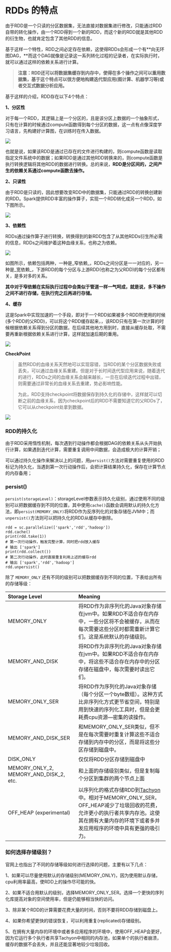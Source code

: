 # RDDs 的特点

由于RDD是一个只读的分区数据集，无法直接对数据集进行修改，只能通过RDD自带的转化操作，由一个RDD得到一个新的RDD，而这个新的RDD就是其他RDD的衍生物，也就肯定包含了其他RDD的信息。

基于这样一个特性，RDD之间必定存在依赖，这使得RDDs会形成一个有**向无环图DAG，**而这个DAG就像是记录这一系列转化过程的记录者，在实际执行时，就可以通过这样的依赖关系进行计算。 

> **注意：RDD还可以将数据集缓存到内存中，使得在多个操作之间可以重用数据集，基于这个特点可以很方便地构建迭代型应用\(图计算、机器学习等\)或者交互式数据分析应用。**



基于这样的介绍，RDD存在以下4个特点：

**1、分区性**

对于每一个RDD，其逻辑上是一个分区的，且是该分区上数据的一个抽象形式，只有在计算的时候通过compute函数得到每个分区的数据，这一点有点像深度学习语言，先构建好计算图，在训练时在传入数据。

![](../.gitbook/assets/image%20%2826%29.png)

也就是说，如果该RDD是通过已存在的文件进行构建的，则compute函数是读取指定文件系统中的数据；如果RDD是通过其他RDD转换来的，则compute函数是执行转换逻辑将其他RDD的数据进行转换。总的来说，**RDD是分区间的，之间产生的依赖关系通过compute函数去操作。**

**2、只读性**

由于RDD是只读的，因此想要改变RDD中的数据集，只能通过RDD的转换创建新的RDD。Spark提供RDD丰富的操作算子，实现一个RDD转化成另一个RDD，如下图所示。

![](../.gitbook/assets/image%20%2837%29.png)

**3、依赖性**

RDDs通过操作算子进行转换，转换得到的新RDD包含了从其他RDDs衍生所必需的信息，RDDs之间维护着这种血缘关系，也称之为依赖。

![](../.gitbook/assets/image%20%2823%29.png)

如图所示，依赖包括两种，一种是_窄依赖_，RDDs之间分区是一一对应的，另一种是_宽依赖_，下游RDD的每个分区与上游RDD\(也称之为父RDD\)的每个分区都有关，是多对多的关系。

**其中对于窄依赖在实际执行过程中会类似于管道一样一气呵成，就是说，多不操作之间不进行存储，在执行完之后再进行存储。**

**4、缓存**

这是Spark中实现加速的一个手段，即对于一个RDD如果被多个RDD所使用的时候\(多个RDD的父RDD\)，可以将这个RDD缓存起来，，该RDD只有在第一次计算的时候根据依赖关系得到分区的数据，在后续其他地方用到时，直接从缓存处取，不需要再重新根据依赖关系进行计算，这样就加速后期的重用。

![](../.gitbook/assets/image%20%2825%29.png)

**CheckPoint**

> 虽然RDD的血缘关系天然地可以实现容错，当RDD的某个分区数据失败或丢失，可以通过血缘关系重建。但是对于长时间迭代型应用来说，随着迭代的进行，RDDs之间的血缘关系会越来越长，一旦在后续迭代过程中出错，则需要通过非常长的血缘关系去重建，势必影响性能。
>
> 为此，RDD支持checkpoint将数据保存到持久化的存储中，这样就可以切断之前的血缘关系，因为checkpoint后的RDD不需要知道它的父RDDs了，它可以从checkpoint处拿到数据。

![](../.gitbook/assets/image%20%2836%29.png)

### RDD的持久化

由于RDD采用惰性机制，每次遇到行动操作都会根据DAG的依赖关系从头开始执行计算，如果遇到迭代计算，需要重复调用中间数据，会造成极大的计算开销；

可以通过持久化操作来解决以上的问题，用`persist()`方法对需要重复使用的RDD标记为持久化，当遇到第一次行动操作后，会把计算结果持久化，保存在计算节点的内存备用；

###  persist\(\)

`persist(storageLevel)`：storageLevel参数表示持久化级别，通过使用不同的级别可以把数据缓存到不同的位置，其中使用`cache()`函数会调用默认的持久化方法，即`persist(MEMORY_ONLY)`将RDD作为反序列化的对象存储在JVM中；而`unpersist()`方法则可以把持久化的RDD从缓存中删除。

```text
rdd = sc.parallelize(['spark','rdd','hadoop'])
rdd.cache()
print(rdd.take(1))
# 第一次行动操作，触发完整计算，同时把rdd放入缓存
# 输出 ['spark']
print(rdd.collect())
# 第二次行动操作，此时直接重复利用上述的缓存rdd
# 输出 ['spark','rdd','hadoop']
rdd.unpersist()
```

除了 `MEMORY_ONLY` 还有不同的级别可以把数据缓存到不同的位置，下表给出所有的存储等级：

| Storage Level | Meaning |
| :--- | :--- |
| MEMORY\_ONLY | 将RDD作为非序列化的Java对象存储在jvm中。如果RDD不适合存在内存中，一些分区将不会被缓存，从而在每次需要这些分区时都需重新计算它们。这是系统默认的存储级别。 |
| MEMORY\_AND\_DISK | 将RDD作为非序列化的Java对象存储在jvm中。如果RDD不适合存在内存中，将这些不适合存在内存中的分区存储在磁盘中，每次需要时读出它们。 |
| MEMORY\_ONLY\_SER | 将RDD作为序列化的Java对象存储（每个分区一个byte数组）。这种方式比非序列化方式更节省空间，特别是用到快速的序列化工具时，但是会更耗费cpu资源—密集的读操作。 |
| MEMORY\_AND\_DISK\_SER | 和MEMORY\_ONLY\_SER类似，但不是在每次需要时重复计算这些不适合存储到内存中的分区，而是将这些分区存储到磁盘中。 |
| DISK\_ONLY | 仅仅将RDD分区存储到磁盘中 |
| MEMORY\_ONLY\_2, MEMORY\_AND\_DISK\_2, etc. | 和上面的存储级别类似，但是复制每个分区到集群的两个节点上面 |
| OFF\_HEAP \(experimental\) | 以序列化的格式存储RDD到[Tachyon](http://tachyon-project.org/)中。相对于MEMORY\_ONLY\_SER，OFF\_HEAP减少了垃圾回收的花费，允许更小的执行者共享内存池。这使其在拥有大量内存的环境下或者多并发应用程序的环境中具有更强的吸引力。 |

### 如何选择存储级别？ <a id="&#x5982;&#x4F55;&#x9009;&#x62E9;&#x5B58;&#x50A8;&#x7EA7;&#x522B;"></a>

官网上也指出了不同的存储等级如何进行选择的问题，主要有以下几点：

1、如果可以尽量使用默认的存储级别\(MEMORY\_ONLY\)，因为使用默认存储，cpu利用率最高，使RDD上的操作尽可能的快。

2、如果不适合用默认的级别，选择MEMORY\_ONLY\_SER。选择一个更快的序列化库提高对象的空间使用率，但是仍能够相当快的访问。

3、除非某个RDD的计算需要花费大量的时间，否则不要将RDD存储到磁盘上。

4、如果你希望更快的错误恢复，可以利用重复\(replicated\)存储级别。

5、在拥有大量内存的环境中或者多应用程序的环境中，使用OFF\_HEAP会更好，因为它运行多个执行者共享Tachyon中相同的内存池，如果单个的执行者崩溃，缓存的数据不会丢失，并且还能显著地较少垃圾回收。



